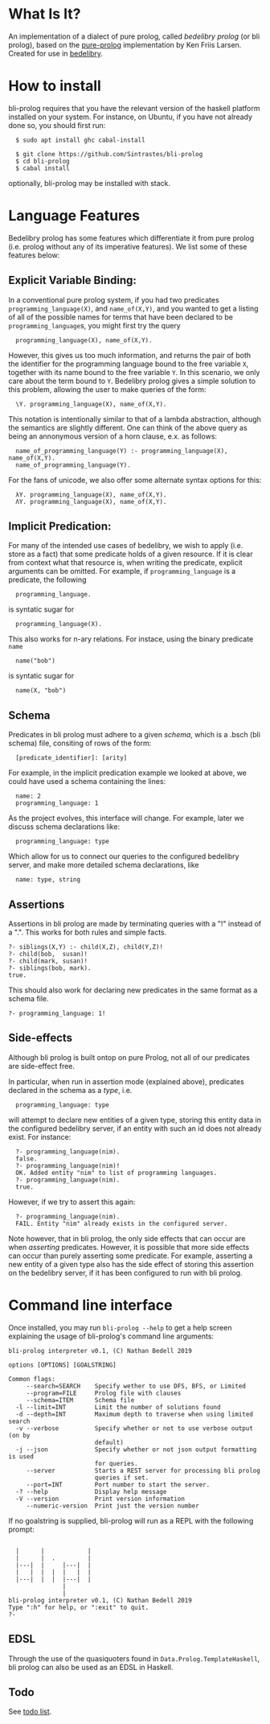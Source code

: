 What Is It?
===========

An implementation of a dialect of pure prolog, called *bedelibry prolog* (or bli prolog), based on the [pure-prolog](https://github.com/kfl/pure-prolog) implementation by Ken Friis Larsen. Created for use in [bedelibry](https://github.com/Chinchillord/Bedellibrary).

How to install
==============

bli-prolog requires that you have the relevant version of the haskell platform installed on your system. For instance, on Ubuntu, if you have not already done so, you should first run:

~~~
  $ sudo apt install ghc cabal-install
~~~ 

~~~
  $ git clone https://github.com/Sintrastes/bli-prolog
  $ cd bli-prolog
  $ cabal install
~~~

optionally, bli-prolog may be installed with stack.

Language Features
=================

Bedelibry prolog has some features which differentiate it from pure prolog (i.e. prolog without any of its imperative features). We list some of these features below:

Explicit Variable Binding:
--------------------------

In a conventional pure prolog system, if you had two predicates `programming_language(X)`, and `name_of(X,Y)`, and you wanted to get a listing of all of the possible names for terms that have been declared to be `programming_language`s, you might first try the query
~~~
  programming_language(X), name_of(X,Y).
~~~
However, this gives us too much information, and returns the pair of both the identifier for the programming language bound to the free variable `X`, together with its name bound to the free variable `Y`. In this scenario, we only care about the term bound to `Y`. Bedelibry prolog gives a simple solution to this problem, allowing the user to make queries of the form:
~~~
  \Y. programming_language(X), name_of(X,Y).   
~~~
This notation is intentionally similar to that of a lambda abstraction, although the semantics are slightly different. One can think of the above query as being an annonymous version of a horn clause, e.x. as follows:
~~~
  name_of_programming_language(Y) :- programming_language(X), name_of(X,Y). 
  name_of_programming_language(Y).
~~~

For the fans of unicode, we also offer some alternate syntax options for this:
~~~
  λY. programming_language(X), name_of(X,Y).   
  ΛY. programming_language(X), name_of(X,Y).
~~~
Implicit Predication:
--------------------

For many of the intended use cases of bedelibry, we wish to apply
(i.e. store as a fact) that some predicate holds of a given resource.
If it is clear from context what that resource is, when writing the predicate,
explicit arguments can be omitted. For example, if `programming_language` is
a predicate, the following
~~~
  programming_language.
~~~
is syntatic sugar for
~~~
  programming_language(X).
~~~

This also works for n-ary relations. For instace, using the binary predicate `name`
~~~
  name("bob")
~~~
is syntatic sugar for
~~~
  name(X, "bob")
~~~

Schema
------
Predicates in bli prolog must adhere to a given *schema*, which is a .bsch (bli schema) file, consiting of rows of the form:
~~~
  [predicate_identifier]: [arity]
~~~
For example, in the implicit predication example we looked at above, we could have used a schema containing the lines:
~~~
  name: 2
  programming_language: 1
~~~
As the project evolves, this interface will change. For example, later we discuss schema declarations like:
~~~
  programming_language: type
~~~
Which allow for us to connect our queries to the configured bedelibry server, and make more detailed schema declarations, like
~~~
  name: type, string
~~~

Assertions
----------
Assertions in bli prolog are made by terminating queries with a "!" instead of a ".". This works for both rules and simple facts.
~~~
?- siblings(X,Y) :- child(X,Z), child(Y,Z)!
?- child(bob,  susan)!
?- child(mark, susan)!
?- siblings(bob, mark).
true.
~~~
This should also work for declaring new predicates in the same format as a schema file.
~~~
?- programming_language: 1!
~~~

Side-effects
------------

Although bli prolog is built ontop on pure Prolog, not all of our predicates are side-effect free.

In particular, when run in assertion mode (explained above), predicates declared in the schema as a 
*type*, i.e.
~~~
  programming_language: type
~~~
will attempt to declare new entities of a given type, storing this entity data in the configured bedelibry server, if an entity with such an id does not already exist. For instance:
~~~
  ?- programming_language(nim).
  false.
  ?- programming_language(nim)!
  OK. Added entity "nim" to list of programming languages.
  ?- programming_language(nim).
  true.
~~~
However, if we try to assert this again:
~~~
  ?- programming_language(nim).
  FAIL. Entity "nim" already exists in the configured server.
~~~

Note however, that in bli prolog, the only side effects that can occur are when *asserting* predicates. However, it is possible that more side effects can occur than purely asserting some predicate. For example, asserting a new entity of a given type also has the side effect of storing this assertion on the bedelibry server, if it has been configured to run with bli prolog.

Command line interface
=========

Once installed, you may run `bli-prolog --help` to get a help screen explaining the usage of bli-prolog's command line arguments:

~~~
bli-prolog interpreter v0.1, (C) Nathan Bedell 2019

options [OPTIONS] [GOALSTRING]

Common flags:
     --search=SEARCH    Specify wether to use DFS, BFS, or Limited
     --program=FILE     Prolog file with clauses
     --schema=ITEM      Schema file
  -l --limit=INT        Limit the number of solutions found
  -d --depth=INT        Maximum depth to traverse when using limited search
  -v --verbose          Specify whether or not to use verbose output (on by
                        default)
  -j --json             Specify whether or not json output formatting is used
                        for queries.
     --server           Starts a REST server for processing bli prolog
                        queries if set.
     --port=INT         Port number to start the server.
  -? --help             Display help message
  -V --version          Print version information
     --numeric-version  Print just the version number
~~~

If no goalstring is supplied, bli-prolog will run as a REPL with the following prompt:
~~~

  |      |            |
  |      |  .         |
  |---|  |     |---|  |
  |   |  |  |  |   |  |
  |---|  |  |  |---|  |
               |
               |
bli-prolog interpreter v0.1, (C) Nathan Bedell 2019
Type ":h" for help, or ":exit" to quit.
?- 
~~~

EDSL
----

Through the use of the quasiquoters found in `Data.Prolog.TemplateHaskell`, bli prolog can also be used as an EDSL in Haskell.

Todo
----

See [todo list](todo.md).